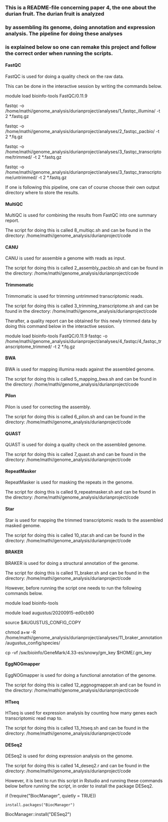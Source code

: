 ### This is a README-file concerning paper 4, the one about the durian fruit. The durian fruit is analyzed 
### by assembling its genome, doing annotation and expression analysis. The pipeline for doing these analyses
### is explained below so one can remake this project and follow the correct order when running the scripts. 

#### FastQC

FastQC is used for doing a quality check on the raw data.

This can be done in the interactive session by writing the commands below.
 
module load bioinfo-tools FastQC/0.11.9

fastqc -o /home/mathi/genome_analysis/durianproject/analyses/1_fastqc_illumina/ -t 2 *.fastq.gz

fastqc -o /home/mathi/genome_analysis/durianproject/analyses/2_fastqc_pacbio/ -t 2 *.fq.gz

fastqc -o /home/mathi/genome_analysis/durianproject/analyses/3_fastqc_transcriptome/trimmed/ -t 2 *.fastq.gz

fastqc -o /home/mathi/genome_analysis/durianproject/analyses/3_fastqc_transcriptome/untrimmed/ -t 2 *.fastq.gz

If one is following this pipeline, one can of course choose their own output directory where to store the results.  

#### MultiQC

MultiQC is used for combining the results from FastQC into one summary report.

The script for doing this is called 8_multiqc.sh and can be found in the directory:
/home/mathi/genome_analysis/durianproject/code

#### CANU

CANU is used for assemble a genome with reads as input.

The script for doing this is called 2_assembly_pacbio.sh and can be found in the directory:
/home/mathi/genome_analysis/durianproject/code 

#### Trimmomatic

Trimmomatic is used for trimming untrimmed transcriptomic reads.

The script for doing this is called 3_trimming_transcriptome.sh and can be found in the directory: 
/home/mathi/genome_analysis/durianproject/code

Therafter, a quality report can be obtained for this newly trimmed data by doing this command below
in the interactive session.

module load bioinfo-tools FastQC/0.11.9
fastqc -o /home/mathi/genome_analysis/durianproject/analyses/4_fastqc/4_fastqc_transcriptome_trimmed/ -t 2 *.fq.gz 

#### BWA

BWA is used for mapping illumina reads against the assembled genome.

The script for doing this is called 5_mapping_bwa.sh and can be found in the directory: 
/home/mathi/genome_analysis/durianproject/code 

#### Pilon

Pilon is used for correcting the assembly.

The script for doing this is called 6_pilon.sh and can be found in the directory:
/home/mathi/genome_analysis/durianproject/code 

#### QUAST

QUAST is used for doing a quality check on the assembled genome.

The script for doing this is called 7_quast.sh and can be found in the directory:
/home/mathi/genome_analysis/durianproject/code 

#### RepeatMasker

RepeatMasker is used for masking the repeats in the genome. 

The script for doing this is called 9_repeatmasker.sh and can be found in the directory:
/home/mathi/genome_analysis/durianproject/code

#### Star

Star is used for mapping the trimmed transcriptomic reads to the assembled masked genome. 

The script for doing this is called 10_star.sh and can be found in the directory:
/home/mathi/genome_analysis/durianproject/code

#### BRAKER

BRAKER is used for doing a structural annotation of the genome.

The script for doing this is called 11_braker.sh and can be found in the directory:
/home/mathi/genome_analysis/durianproject/code

However, before running the script one needs to run the following commands below.

module load bioinfo-tools

module load augustus/20200915-ed0cb90

source $AUGUSTUS_CONFIG_COPY

chmod a+w -R /home/mathi/genome_analysis/durianproject/analyses/11_braker_annotation/augustus_config/species/

cp -vf /sw/bioinfo/GeneMark/4.33-es/snowy/gm_key $HOME/.gm_key 

#### EggNOGmapper

EggNOGmapper is used for doing a functional annotation of the genome. 

The script for doing this is called 12_eggnogmapper.sh and can be found in the directory:
/home/mathi/genome_analysis/durianproject/code

#### HTseq

HTseq is used for expression analysis by counting how many genes each transcriptomic read map to. 

The script for doing this is called 13_htseq.sh and can be found in the directory:
/home/mathi/genome_analysis/durianproject/code

#### DESeq2

DESeq2 is used for doing expression analysis on the genome. 

The script for doing this is called 14_deseq2.r and can be found in the directory:
/home/mathi/genome_analysis/durianproject/code

However, it is best to run this script in Rstudio and running these commands below before
running the script, in order to install the package DESeq2.

if (!require("BiocManager", quietly = TRUE))

	install.packages("BiocManager")

BiocManager::install("DESeq2")     
